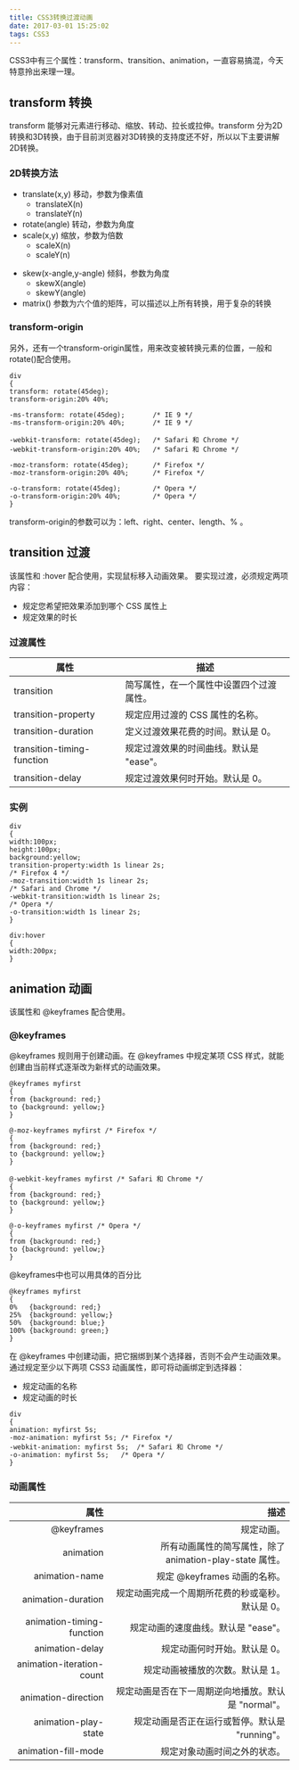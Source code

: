 ```yaml
---
title: CSS3转换过渡动画
date: 2017-03-01 15:25:02
tags: CSS3
---
```

CSS3中有三个属性：transform、transition、animation，一直容易搞混，今天特意拎出来理一理。
## transform 转换
transform 能够对元素进行移动、缩放、转动、拉长或拉伸。transform 分为2D转换和3D转换，由于目前浏览器对3D转换的支持度还不好，所以以下主要讲解2D转换。

### 2D转换方法
* translate(x,y) 移动，参数为像素值 
	* translateX(n)
	* translateY(n)
* rotate(angle) 转动，参数为角度
* scale(x,y) 缩放，参数为倍数
	* scaleX(n)
	* scaleY(n)
<!-- more -->
* skew(x-angle,y-angle) 倾斜，参数为角度
	* skewX(angle) 
	* skewY(angle) 
* matrix() 参数为六个值的矩阵，可以描述以上所有转换，用于复杂的转换

### transform-origin
另外，还有一个transform-origin属性，用来改变被转换元素的位置，一般和rotate()配合使用。
```
div
{
transform: rotate(45deg);
transform-origin:20% 40%;

-ms-transform: rotate(45deg); 		/* IE 9 */
-ms-transform-origin:20% 40%; 		/* IE 9 */

-webkit-transform: rotate(45deg);	/* Safari 和 Chrome */
-webkit-transform-origin:20% 40%;	/* Safari 和 Chrome */

-moz-transform: rotate(45deg);		/* Firefox */
-moz-transform-origin:20% 40%;		/* Firefox */

-o-transform: rotate(45deg);		/* Opera */
-o-transform-origin:20% 40%;		/* Opera */
}
```
transform-origin的参数可以为：left、right、center、length、% 。

## transition 过渡
该属性和 :hover 配合使用，实现鼠标移入动画效果。
要实现过渡，必须规定两项内容：
* 规定您希望把效果添加到哪个 CSS 属性上
* 规定效果的时长

### 过渡属性

 属性                         | 描述                                    
 ---------------------------- | ----------------------------------------
 transition                   | 简写属性，在一个属性中设置四个过渡属性。
 transition-property          | 规定应用过渡的 CSS 属性的名称。         
 transition-duration          | 定义过渡效果花费的时间。默认是 0。        
 transition-timing-function   | 规定过渡效果的时间曲线。默认是 "ease"。   
 transition-delay             | 规定过渡效果何时开始。默认是 0。          

### 实例
```
div
{
width:100px;
height:100px;
background:yellow;
transition-property:width 1s linear 2s;
/* Firefox 4 */
-moz-transition:width 1s linear 2s;
/* Safari and Chrome */
-webkit-transition:width 1s linear 2s;
/* Opera */
-o-transition:width 1s linear 2s;
}

div:hover
{
width:200px;
}
```

## animation 动画 
该属性和 @keyframes 配合使用。

### @keyframes
@keyframes 规则用于创建动画。在 @keyframes 中规定某项 CSS 样式，就能创建由当前样式逐渐改为新样式的动画效果。
```
@keyframes myfirst
{
from {background: red;}
to {background: yellow;}
}

@-moz-keyframes myfirst /* Firefox */
{
from {background: red;}
to {background: yellow;}
}

@-webkit-keyframes myfirst /* Safari 和 Chrome */
{
from {background: red;}
to {background: yellow;}
}

@-o-keyframes myfirst /* Opera */
{
from {background: red;}
to {background: yellow;}
}
```
@keyframes中也可以用具体的百分比
```
@keyframes myfirst
{
0%   {background: red;}
25%  {background: yellow;}
50%  {background: blue;}
100% {background: green;}
}
```
在 @keyframes 中创建动画，把它捆绑到某个选择器，否则不会产生动画效果。
通过规定至少以下两项 CSS3 动画属性，即可将动画绑定到选择器：
* 规定动画的名称
* 规定动画的时长
```
div
{
animation: myfirst 5s;
-moz-animation: myfirst 5s;	/* Firefox */
-webkit-animation: myfirst 5s;	/* Safari 和 Chrome */
-o-animation: myfirst 5s;	/* Opera */
}
```

### 动画属性
| 属性                         | 描述                                         | 
| ----------------------------:| --------------------------------------------:| 
| @keyframes                | 规定动画。     | 
| animation         | 所有动画属性的简写属性，除了 animation-play-state 属性。     | 
| animation-name          | 规定 @keyframes 动画的名称。         |   
| animation-duration   | 	规定动画完成一个周期所花费的秒或毫秒。默认是 0。    |   
| animation-timing-function            | 规定动画的速度曲线。默认是 "ease"。             |   
| animation-delay            | 规定动画何时开始。默认是 0。           |   
| animation-iteration-count          | 规定动画被播放的次数。默认是 1。             |   
| animation-direction          | 	规定动画是否在下一周期逆向地播放。默认是 "normal"。    |  
| animation-play-state           | 	规定动画是否正在运行或暂停。默认是 "running"。          | 
| animation-fill-mode           | 规定对象动画时间之外的状态。           |   